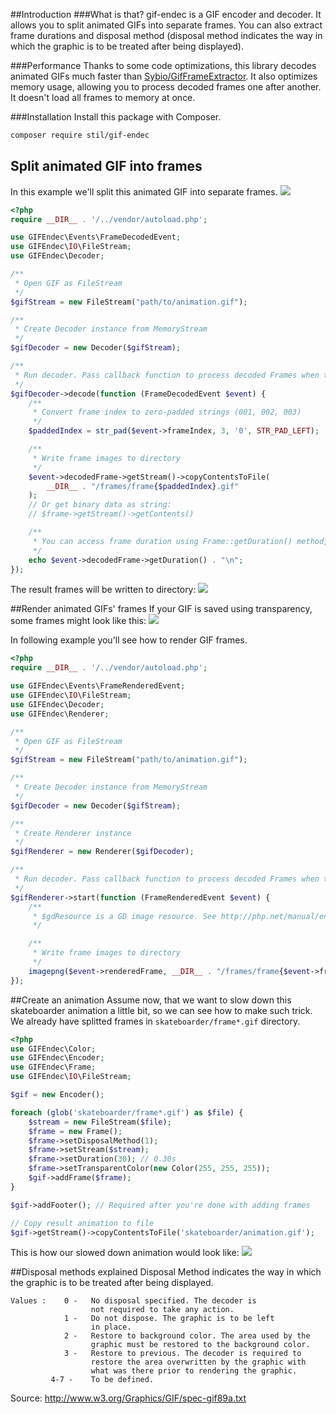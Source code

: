 ##Introduction
###What is that?
gif-endec is a GIF encoder and decoder. It allows you to split animated GIFs into separate frames. You can also extract frame durations and disposal method (disposal method indicates the way in which the graphic is to be treated after being displayed).

###Performance
Thanks to some code optimizations, this library decodes animated GIFs much faster than [Sybio/GifFrameExtractor](https://github.com/Sybio/GifFrameExtractor). It also optimizes memory usage, allowing you to process decoded frames one after another. It doesn't load all frames to memory at once.

###Installation
Install this package with Composer.
```bash
composer require stil/gif-endec
```

Split animated GIF into frames
------------------------------
In this example we'll split this animated GIF into separate frames.
![](https://i.imgur.com/QWFJQR2.gif)


```php
<?php
require __DIR__ . '/../vendor/autoload.php';

use GIFEndec\Events\FrameDecodedEvent;
use GIFEndec\IO\FileStream;
use GIFEndec\Decoder;

/**
 * Open GIF as FileStream
 */
$gifStream = new FileStream("path/to/animation.gif");

/**
 * Create Decoder instance from MemoryStream
 */
$gifDecoder = new Decoder($gifStream);

/**
 * Run decoder. Pass callback function to process decoded Frames when they're ready.
 */
$gifDecoder->decode(function (FrameDecodedEvent $event) {
    /**
     * Convert frame index to zero-padded strings (001, 002, 003)
     */
    $paddedIndex = str_pad($event->frameIndex, 3, '0', STR_PAD_LEFT);

    /**
     * Write frame images to directory
     */
    $event->decodedFrame->getStream()->copyContentsToFile(
        __DIR__ . "/frames/frame{$paddedIndex}.gif"
    );
    // Or get binary data as string:
    // $frame->getStream()->getContents()

    /**
     * You can access frame duration using Frame::getDuration() method, ex.:
     */
    echo $event->decodedFrame->getDuration() . "\n";
});

```

The result frames will be written to directory:
![](http://i.imgur.com/NLwHdo4.png)

##Render animated GIFs' frames
If your GIF is saved using transparency, some frames might look like this:
![](http://i.imgur.com/NIJGVnw.png)

In following example you'll see how to render GIF frames.
```php
<?php
require __DIR__ . '/../vendor/autoload.php';

use GIFEndec\Events\FrameRenderedEvent;
use GIFEndec\IO\FileStream;
use GIFEndec\Decoder;
use GIFEndec\Renderer;

/**
 * Open GIF as FileStream
 */
$gifStream = new FileStream("path/to/animation.gif");

/**
 * Create Decoder instance from MemoryStream
 */
$gifDecoder = new Decoder($gifStream);

/**
 * Create Renderer instance
 */
$gifRenderer = new Renderer($gifDecoder);

/**
 * Run decoder. Pass callback function to process decoded Frames when they're ready.
 */
$gifRenderer->start(function (FrameRenderedEvent $event) {
    /**
     * $gdResource is a GD image resource. See http://php.net/manual/en/book.image.php
     */

    /**
     * Write frame images to directory
     */
    imagepng($event->renderedFrame, __DIR__ . "/frames/frame{$event->frameIndex}.png");
});
```


##Create an animation
Assume now, that we want to slow down this skateboarder animation a little bit, so we can see how to make such trick.
We already have splitted frames in `skateboarder/frame*.gif` directory.

```php
<?php
use GIFEndec\Color;
use GIFEndec\Encoder;
use GIFEndec\Frame;
use GIFEndec\IO\FileStream;

$gif = new Encoder();

foreach (glob('skateboarder/frame*.gif') as $file) {
    $stream = new FileStream($file);
    $frame = new Frame();
    $frame->setDisposalMethod(1);
    $frame->setStream($stream);
    $frame->setDuration(30); // 0.30s
    $frame->setTransparentColor(new Color(255, 255, 255));
    $gif->addFrame($frame);
}

$gif->addFooter(); // Required after you're done with adding frames

// Copy result animation to file
$gif->getStream()->copyContentsToFile('skateboarder/animation.gif');
```

This is how our slowed down animation would look like:
![](http://i.imgur.com/iddzN5M.gif)

##Disposal methods explained
Disposal Method indicates the way in which the graphic is to be treated after being displayed.
```
Values :    0 -   No disposal specified. The decoder is
                  not required to take any action.
            1 -   Do not dispose. The graphic is to be left
                  in place.
            2 -   Restore to background color. The area used by the
                  graphic must be restored to the background color.
            3 -   Restore to previous. The decoder is required to
                  restore the area overwritten by the graphic with
                  what was there prior to rendering the graphic.
         4-7 -    To be defined.
```
Source: http://www.w3.org/Graphics/GIF/spec-gif89a.txt

